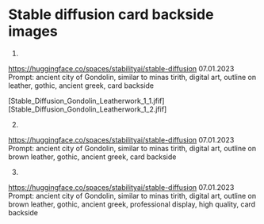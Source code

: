 # Stable diffusion card backside images

1.
https://huggingface.co/spaces/stabilityai/stable-diffusion
07.01.2023
Prompt:
ancient city of Gondolin, similar to minas tirith, digital art, outline on leather, gothic, ancient greek, card backside
<!-- include generated images -->
[Stable_Diffusion_Gondolin_Leatherwork_1_1.jfif]
[Stable_Diffusion_Gondolin_Leatherwork_1_2.jfif]

2.
https://huggingface.co/spaces/stabilityai/stable-diffusion
07.01.2023
Prompt:
ancient city of Gondolin, similar to minas tirith, digital art, outline on brown leather, gothic, ancient greek, card backside

3.
https://huggingface.co/spaces/stabilityai/stable-diffusion
07.01.2023
Prompt:
ancient city of Gondolin, similar to minas tirith, digital art, outline on brown leather, gothic, ancient greek, professional display, high quality, card backside